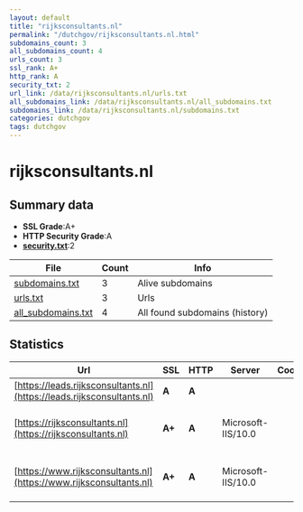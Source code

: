 ```yaml
---
layout: default
title: "rijksconsultants.nl"
permalink: "/dutchgov/rijksconsultants.nl.html"
subdomains_count: 3
all_subdomains_count: 4
urls_count: 3
ssl_rank: A+
http_rank: A
security_txt: 2
url_link: /data/rijksconsultants.nl/urls.txt
all_subdomains_link: /data/rijksconsultants.nl/all_subdomains.txt
subdomains_link: /data/rijksconsultants.nl/subdomains.txt
categories: dutchgov
tags: dutchgov
---
```



# rijksconsultants.nl
## Summary data


 - **SSL Grade**:A+
 - **HTTP Security Grade**:A
 - **[security.txt](https://www.digitaleoverheid.nl/nieuws/standaard-security-txt-nu-verplicht-voor-overheid/)**:2


| File       | Count | Info |
|------------|-------|------|
|[subdomains.txt](/DutchGovScope/data/rijksconsultants.nl/subdomains.txt)|3|Alive subdomains|
|[urls.txt](/DutchGovScope/data/rijksconsultants.nl/urls.txt)|3|Urls|
|[all_subdomains.txt](/DutchGovScope/data/rijksconsultants.nl/all_subdomains.txt)|4|All found subdomains (history)|


## Statistics


| Url | SSL | HTTP | Server | Cookie | HSTS | CORS | CTO | CSP | XFO | XXP | RP |FP| Tech |Title |
|--------|-------|-------|------|------|------|------|------|------|------|------|------|------|------|------|
|[https://leads.rijksconsultants.nl](https://leads.rijksconsultants.nl)| **A**| **A**|| |:white_check_mark: | | | | :white_check_mark: | :white_check_mark: | :white_check_mark: | |Bootstrap HSTS|Rijksconsultants|
|[https://rijksconsultants.nl](https://rijksconsultants.nl)| **A+**| **A**|Microsoft-IIS/10.0| |:white_check_mark: | | |:warning: | :white_check_mark: | :white_check_mark: | :white_check_mark: | |HSTS IIS:10.0 Windows Server|Document Moved|
|[https://www.rijksconsultants.nl](https://www.rijksconsultants.nl)| **A+**| **A**|Microsoft-IIS/10.0| |:white_check_mark: | | |:warning: | :white_check_mark: | :white_check_mark: | :white_check_mark: | |HSTS IIS:10.0 Windows Server|Document Moved|

